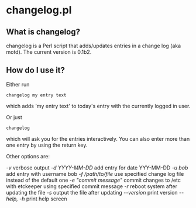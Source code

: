 changelog.pl
============

What is changelog?
------------------

changelog is a Perl script that adds/updates entries in a change log (aka motd). The current version is 0.1b2.

How do I use it?
----------------

Either run

	changelog my entry text

which adds 'my entry text' to today's entry with the currently logged in user.

Or just

	changelog

which will ask you for the entries interactively. You can also enter more than one entry by using the return key.

Other options are:

*-v* verbose output
*-d YYYY-MM-DD* add entry for date YYY-MM-DD
*-u bob* add entry with username bob
*-f /path/to/file* use specified change log file instead of the default one
*-e "commit message"* commit changes to /etc with etckeeper using specified commit message
*-r* reboot system after updating the file
*-s* output the file after updating
*--version* print version
*--help, -h* print help screen 

